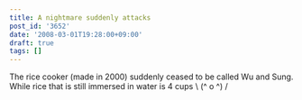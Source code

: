 ```yaml
---
title: A nightmare suddenly attacks
post_id: '3652'
date: '2008-03-01T19:28:00+09:00'
draft: true
tags: []
---
```


The rice cooker (made in 2000) suddenly ceased to be called Wu and Sung. While rice that is still immersed in water is 4 cups \ (^ o ^) /
